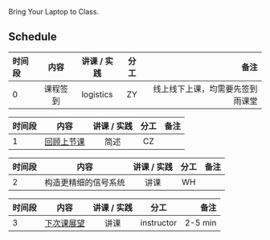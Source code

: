 
Bring Your Laptop to Class. 

## Schedule

|时间段   |  内容    | 讲课 / 实践     |  分工  |  备注       |
| :---    |   :----:    |   :----:    |    :----:    | ---: |
|   0     |  课程签到    |  logistics   |     ZY     |   线上线下上课，均需要先签到雨课堂     |



|时间段     |  内容    | 讲课 / 实践     |  分工  |备注       |
| :---     |   :----:   |   :----:    |    :----:    | ---: |
|    1     | [回顾上节课](../WW6/WW6-Plan.md)   |  简述 | CZ |        |



|时间段     |  内容    | 讲课 / 实践     |  分工  |备注       |
| :---     |   :----:    |   :----:    |    :----:    |       ---: |
|    2     | 构造更精细的信号系统 | 讲课   |   WH    |             |
 
 

|时间段     |  内容    | 讲课 / 实践     |  分工  |备注       |
| :---     |   :----:    |   :----:    |    :----:    |       ---: |
|    3     | [下次课展望](../WW8/WW8-Plan.md)     |  讲课   |  instructor  |   2-5 min   |
